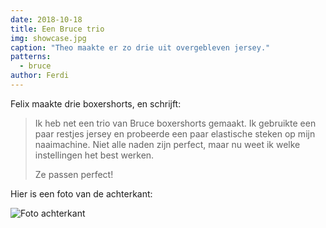```yaml
---
date: 2018-10-18
title: Een Bruce trio
img: showcase.jpg
caption: "Theo maakte er zo drie uit overgebleven jersey."
patterns:
  - bruce
author: Ferdi
---
```


Felix maakte drie boxershorts, en schrijft:

> Ik heb net een trio van Bruce boxershorts gemaakt. Ik gebruikte een paar restjes jersey en probeerde een paar elastische steken op mijn naaimachine. Niet alle naden zijn perfect, maar nu weet ik welke instellingen het best werken.
> 
> Ze passen perfect!

Hier is een foto van de achterkant:

![Foto achterkant](back.jpg)